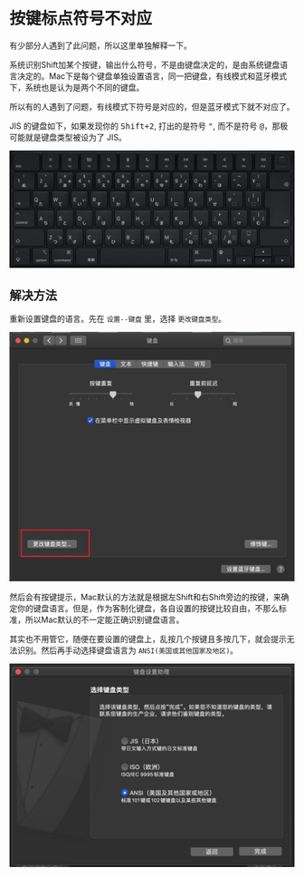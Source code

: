 # 按键标点符号不对应

有少部分人遇到了此问题，所以这里单独解释一下。

系统识别Shift加某个按键，输出什么符号，不是由键盘决定的，是由系统键盘语言决定的。Mac下是每个键盘单独设置语言，同一把键盘，有线模式和蓝牙模式下，系统也是认为是两个不同的键盘。

所以有的人遇到了问题，有线模式下符号是对应的，但是蓝牙模式下就不对应了。

JIS 的键盘如下，如果发现你的 <kbd>Shift+2</kbd>, 打出的是符号 <kbd>"</kbd>, 而不是符号 <kbd>@</kbd>，那极可能就是键盘类型被设为了 JIS。

![](assets/mac_jis.jpg)


## 解决方法

重新设置键盘的语言。先在 `设置--键盘` 里，选择 `更改键盘类型`。

![|600](assets/wrong-symbol-01.jpg)

然后会有按键提示，Mac默认的方法就是根据左Shift和右Shift旁边的按键，来确定你的键盘语言。但是，作为客制化键盘，各自设置的按键比较自由，不那么标准，所以Mac默认的不一定能正确识别键盘语言。

其实也不用管它，随便在要设置的键盘上，乱按几个按键且多按几下，就会提示无法识别。然后再手动选择键盘语言为 `ANSI(美国或其他国家及地区)`。

![|600](assets/wrong-symbol-02.jpg)
